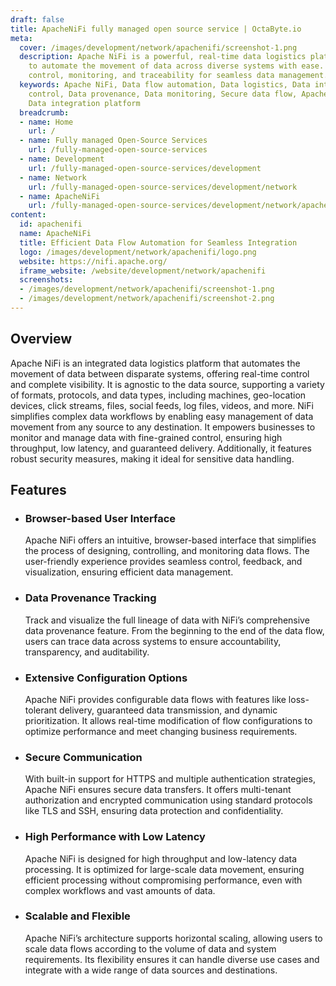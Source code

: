 ```yaml
---
draft: false
title: ApacheNiFi fully managed open source service | OctaByte.io
meta:
  cover: /images/development/network/apachenifi/screenshot-1.png
  description: Apache NiFi is a powerful, real-time data logistics platform designed
    to automate the movement of data across diverse systems with ease. It provides
    control, monitoring, and traceability for seamless data management.
  keywords: Apache NiFi, Data flow automation, Data logistics, Data integration, Real-time
    control, Data provenance, Data monitoring, Secure data flow, Apache NiFi features,
    Data integration platform
  breadcrumb:
  - name: Home
    url: /
  - name: Fully managed Open-Source Services
    url: /fully-managed-open-source-services
  - name: Development
    url: /fully-managed-open-source-services/development
  - name: Network
    url: /fully-managed-open-source-services/development/network
  - name: ApacheNiFi
    url: /fully-managed-open-source-services/development/network/apachenifi
content:
  id: apachenifi
  name: ApacheNiFi
  title: Efficient Data Flow Automation for Seamless Integration
  logo: /images/development/network/apachenifi/logo.png
  website: https://nifi.apache.org/
  iframe_website: /website/development/network/apachenifi
  screenshots:
  - /images/development/network/apachenifi/screenshot-1.png
  - /images/development/network/apachenifi/screenshot-2.png
---
```


## Overview

Apache NiFi is an integrated data logistics platform that automates the movement of data between disparate systems, offering real-time control and complete visibility. It is agnostic to the data source, supporting a variety of formats, protocols, and data types, including machines, geo-location devices, click streams, files, social feeds, log files, videos, and more. NiFi simplifies complex data workflows by enabling easy management of data movement from any source to any destination. It empowers businesses to monitor and manage data with fine-grained control, ensuring high throughput, low latency, and guaranteed delivery. Additionally, it features robust security measures, making it ideal for sensitive data handling.

## Features

- ### Browser-based User Interface

  Apache NiFi offers an intuitive, browser-based interface that simplifies the process of designing, controlling, and monitoring data flows. The user-friendly experience provides seamless control, feedback, and visualization, ensuring efficient data management.

- ### Data Provenance Tracking

  Track and visualize the full lineage of data with NiFi’s comprehensive data provenance feature. From the beginning to the end of the data flow, users can trace data across systems to ensure accountability, transparency, and auditability.

- ### Extensive Configuration Options

  Apache NiFi provides configurable data flows with features like loss-tolerant delivery, guaranteed data transmission, and dynamic prioritization. It allows real-time modification of flow configurations to optimize performance and meet changing business requirements.

- ### Secure Communication

  With built-in support for HTTPS and multiple authentication strategies, Apache NiFi ensures secure data transfers. It offers multi-tenant authorization and encrypted communication using standard protocols like TLS and SSH, ensuring data protection and confidentiality.

- ### High Performance with Low Latency

  Apache NiFi is designed for high throughput and low-latency data processing. It is optimized for large-scale data movement, ensuring efficient processing without compromising performance, even with complex workflows and vast amounts of data.

- ### Scalable and Flexible

  Apache NiFi’s architecture supports horizontal scaling, allowing users to scale data flows according to the volume of data and system requirements. Its flexibility ensures it can handle diverse use cases and integrate with a wide range of data sources and destinations.